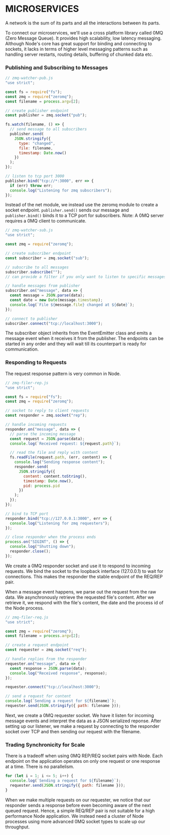 # MICROSERVICES

A network is the sum of its parts and all the interactions between its parts.

To connect our microservices, we'll use a cross platform library called 0MQ (Zero Message Queue).
It provides high scalability, low latency messaging. Although Node's core has great support for
binding and connecting to sockets, it lacks in terms of higher level messaging patterns such as
handling server restarts, routing details, buffering of chunked data etc.

### Publishing and Subscribing to Messages

```js
// zmq-watcher-pub.js
"use strict";

const fs = require("fs");
const zmq = require("zeromq");
const filename = process.argv[2];

// create publisher endpoint
const publisher = zmq.socket("pub");

fs.watch(filename, () => {
  // send message to all subscribers
  publisher.send(
    JSON.stringify({
      type: "changed",
      file: filename,
      timestamp: Date.now()
    })
  );
});

// listen to tcp port 3000
publisher.bind("tcp://*:3000", err => {
  if (err) throw err;
  console.log("Listening for zmq subscribers");
});
```

Instead of the net module, we instead use the zeromq module to create a socket endpoint.
`publisher.send()` sends our message and `publisher.bind()` binds it to a TCP port for subscribers.
Note: A 0MQ server requires a 0MQ client to communicate.

```js
// zmq-watcher-sub.js
"use strict";

const zmq = require("zeromq");

// create subscriber endpoint
const subscriber = zmq.socket("sub");

// subscribe to all messages
subscriber.subscribe("");
// can provide a filter if you only want to listen to specific messages

// handle messages from publisher
subscriber.on("message", data => {
  const message = JSON.parse(data);
  const date = new Date(message.timestamp);
  console.log(`File ${message.file} changed at ${date}`);
});

// connect to publisher
subscriber.connect("tcp://localhost:3000");
```

The subscriber object inherits from the EventEmitter class and emits a message event when it receives it from the publisher.
The endpoints can be started in any order and they will wait till its counterpart is ready for communication.

### Responding to Requests

The request response pattern is very common in Node.

```js
// zmq-filer-rep.js
"use strict";

const fs = require("fs");
const zmq = require("zeromq");

// socket to reply to client requests
const responder = zmq.socket("rep");

// handle incoming requests
responder.on("message", data => {
  // parse the incoming message
  const request = JSON.parse(data);
  console.log(`Received request: ${request.path}`);

  // read the file and reply with content
  fs.readFile(request.path, (err, content) => {
    console.log("Sending response content");
    responder.send(
      JSON.stringify({
        content: content.toString(),
        timestamp: Date.now(),
        pid: process.pid
      })
    );
  });
});

// bind to TCP port
responder.bind("tcp://127.0.0.1:3000", err => {
  console.log("Listening for zmq requesters");
});

// close responder when the process ends
process.on("SIGINT", () => {
  console.log("Shutting down");
  responder.close();
});
```

We create a 0MQ responder socket and use it to respond to incoming requests. We bind the socket to the loopback interface (127.0.0.1) to wait for connections. This makes the responder the stable endpoint of the REQ/REP pair.

When a message event happens, we parse out the request from the raw data. We asynchronously retrieve the requested file's content. After we retrieve it, we respond with the file's content, the date and the process id of the Node process.

```js
// zmq-filer-req.js
"use strict";

const zmq = require("zeromq");
const filename = process.argv[2];

// create a request endpoint
const requester = zmq.socket("req");

// handle replies from the responder
requester.on("message", data => {
  const response = JSON.parse(data);
  console.log("Received response", response);
});

requester.connect("tcp://localhost:3000");

// send a request for content
console.log(`Sending a request for ${filename}`);
requester.send(JSON.stringify({ path: filename }));
```

Next, we create a 0MQ requester socket. We have it listen for incoming message events and interpret the data as a JSON serialized reponse. After setting up our listener, we make a request by connecting to the responder socket over TCP and then sending our request with the filename.

### Trading Synchronicity for Scale

There is a tradeoff when using 0MQ REP/REQ socket pairs with Node. Each endpoint on the application operates on only one request or one response at a time. There is no parallelism.

```js
for (let i = 1; i <= 5; i++) {
  console.log(`Sending a request for ${filename}`);
  requester.send(JSON.stringify({ path: filename }));
}
```

When we make multiple requests on our requester, we notice that our responder sends a response before even becoming aware of the next queued request. Hence, a simple REQ/REP pair is not suitable for a high performance Node application. We instead need a cluster of Node processes using more advanced 0MQ socket types to scale up our throughput.
